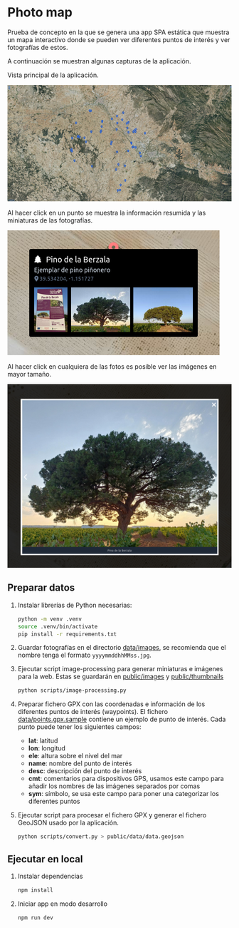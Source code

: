 # Photo map

Prueba de concepto en la que se genera una app SPA estática que muestra un mapa interactivo donde se pueden ver diferentes puntos de interés y ver fotografías de estos.

A continuación se muestran algunas capturas de la aplicación.

Vista principal de la aplicación.

![](docs/img/main.png)

Al hacer click en un punto se muestra la información resumida y las miniaturas de las fotografías.

![](docs/img/popup.png)

Al hacer click en cualquiera de las fotos es posible ver las imágenes en mayor tamaño.

![](docs/img/viewer.png)

## Preparar datos

1. Instalar librerías de Python necesarias:

    ```bash
    python -m venv .venv
    source .venv/bin/activate
    pip install -r requirements.txt
    ```

2. Guardar fotografías en el directorio [data/images](data/images/), se recomienda que el nombre tenga el formato `yyyymmddhhMMss.jpg`.

3. Ejecutar script image-processing para generar miniaturas e imágenes para la web. Estas se guardarán en [public/images](public/images/) y [public/thumbnails](public/thumbnails/)

    ```bash
    python scripts/image-processing.py
    ```

4. Preparar fichero GPX con las coordenadas e información de los diferentes puntos de interés (waypoints). El fichero [data/points.gpx.sample](data/points.gpx.sample) contiene un ejemplo de punto de interés. Cada punto puede tener los siguientes campos:
   * **lat**: latitud
   * **lon**: longitud
   * **ele**: altura sobre el nivel del mar
   * **name**: nombre del punto de interés
   * **desc**: descripción del punto de interés
   * **cmt**: comentarios para dispositivos GPS, usamos este campo para añadir los nombres de las imágenes separados por comas
   * **sym**: símbolo, se usa este campo para poner una categorizar los diferentes puntos

5. Ejecutar script para procesar el fichero GPX y generar el fichero GeoJSON usado por la aplicación.

    ```bash
    python scripts/convert.py > public/data/data.geojson
    ```

## Ejecutar en local

1. Instalar dependencias

    ```bash
    npm install
    ```

2. Iniciar app en modo desarrollo

    ```bash
    npm run dev
    ```

